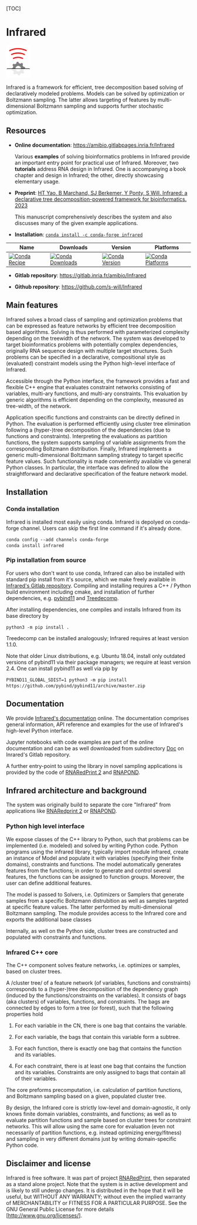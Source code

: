 [TOC]

# Infrared
![](Doc/Infrared-Logos/infrared-small.gif)

Infrared is a framework for efficient, tree decomposition based solving of
declaratively modeled problems. Models can be solved by optimization or
Boltzmann sampling. The latter allows targeting of features by
multi-dimensional Boltzmann sampling and supports further stochastic
optimization.

## Resources

* **Online documentation**: <https://amibio.gitlabpages.inria.fr/Infrared>

  Various **examples** of solving bioinformatics problems in
Infrared provide an important entry point for practical use of Infrared.
Moreover, two **tutorials** address RNA design in Infrared.
One is accompanying a book chapter and design in Infrared; the
other, directly showcasing elementary usage. 

* **Preprint**: [HT Yao, B Marchand, SJ Berkemer, Y Ponty, S Will. 
Infrared: a declarative tree decomposition-powered framework for bioinformatics. 2023](https://inria.hal.science/hal-04211173)

  This manuscript comprehensively describes the system and also discusses many of the given example applications.

* **Installation**: [```conda install -c conda-forge infrared```](https://anaconda.org/conda-forge/infrared)
<table>
<thead>
<tr>
<th>Name</th>
<th>Downloads</th>
<th>Version</th>
<th>Platforms</th>
</tr>
</thead>
<tbody>
<tr>
<td><a href="https://anaconda.org/conda-forge/infrared" rel="nofollow"><img src="https://camo.githubusercontent.com/c930002e4cb49ed5db671880df00436fa9938b06652a510f3e9c39eb33f5461e/68747470733a2f2f696d672e736869656c64732e696f2f62616467652f7265636970652d696e6672617265642d677265656e2e737667" alt="Conda Recipe" data-canonical-src="https://img.shields.io/badge/recipe-infrared-green.svg" style="max-width: 100%;"></a></td>
<td><a href="https://anaconda.org/conda-forge/infrared" rel="nofollow"><img src="https://camo.githubusercontent.com/f3a395ec56108843b3283a11221fe7d4c21967acf623cc31af195f3d50625b68/68747470733a2f2f696d672e736869656c64732e696f2f636f6e64612f646e2f636f6e64612d666f7267652f696e6672617265642e737667" alt="Conda Downloads" data-canonical-src="https://img.shields.io/conda/dn/conda-forge/infrared.svg" style="max-width: 100%;"></a></td>
<td><a href="https://anaconda.org/conda-forge/infrared" rel="nofollow"><img src="https://camo.githubusercontent.com/66b47863879e476698c41b7ab784b5f018d5db57a05a89201b3b359e1bc7a295/68747470733a2f2f696d672e736869656c64732e696f2f636f6e64612f766e2f636f6e64612d666f7267652f696e6672617265642e737667" alt="Conda Version" data-canonical-src="https://img.shields.io/conda/vn/conda-forge/infrared.svg" style="max-width: 100%;"></a></td>
<td><a href="https://anaconda.org/conda-forge/infrared" rel="nofollow"><img src="https://camo.githubusercontent.com/4fc990acda82ad8788d0b8ae02468d231b7d4fc741947314a25a8a232189266d/68747470733a2f2f696d672e736869656c64732e696f2f636f6e64612f706e2f636f6e64612d666f7267652f696e6672617265642e737667" alt="Conda Platforms" data-canonical-src="https://img.shields.io/conda/pn/conda-forge/infrared.svg" style="max-width: 100%;"></a></td>
</tr>
</tbody>
</table>

* **Gitlab repository**: <https://gitlab.inria.fr/amibio/Infrared>

* **Github repository**: <https://github.com/s-will/Infrared>


## Main features

Infrared solves a broad class of sampling and optimization problems that
can be expressed as feature networks by efficient tree decomposition based
algorithms. Solving is thus performed with parameterized complexity
depending on the treewidth of the network.  The system was developed to
target bioinformatics problems with potentially complex dependencies,
originally RNA sequence design with multiple target structures.  Such
problems can be specified in a declarative, compositional style as
(evaluated) constraint models using the Python high-level interface of
Infrared.

Accessible through the Python interface, the framework provides a fast and
flexible C++ engine that evaluates constraint networks consisting of
variables, multi-ary functions, and multi-ary constraints.  This evaluation
by generic algorithms is efficient depending on the complexity, measured as
tree-width, of the network. 

Application specific functions and constraints can be directly defined in
Python.  The evaluation is performed efficiently using cluster tree
elimination following a (hyper-)tree decomposition of the dependencies (due
to functions and constraints). Interpreting the evaluations as partition
functions, the system supports sampling of variable assignments from the
corresponding Boltzmann distribution.  Finally, Infrared implements a
generic multi-dimensional Boltzmann sampling strategy to target specific
feature values. Such functionality is made conveniently available via
general Python classes. In particular, the interface was defined to allow
the straightforward and declarative specification of the feature network
model.

## Installation

### Conda installation

Infrared is installed most easily using conda. Infrared is depolyed on conda-forge channel.
Users can skip the first line command if it's already done.

```
conda config --add channels conda-forge 
conda install infrared
```

### Pip installation from source 

For users who don't want to use conda, Infrared can also be installed with standard pip install from
it's source, which we make
freely available in [Infrared's Gitlab repository](https://gitlab.inria.fr/amibio/Infrared).
Compiling and installing requires a C++ / Python
build environment including cmake, and installation of further dependencies, e.g. [pybind11](https://github.com/pybind/pybind11)
and [Treedecomp](https://gitlab.inria.fr/amibio/treedecomp).

After installing dependencies, one compiles and installs Infrared from its base directory by
```
python3 -m pip install .
```

Treedecomp can be installed analogously; Infrared requires at least version 1.1.0.

Note that older Linux distributions, e.g. Ubuntu 18.04, install only outdated versions of pybind11 via their package managers; we require at least version 2.4. One can install pybind11 as well via pip by 
```
PYBIND11_GLOBAL_SDIST=1 python3 -m pip install https://github.com/pybind/pybind11/archive/master.zip
```

## Documentation

We provide [Infrared's documentation](https://www.lix.polytechnique.fr/~will/Software/Infrared) online. The documentation comprises general information, API reference and examples for the use of Infrared's high-level Python interface.

Jupyter notebooks with code examples are part of the online documentation and can be as well downloaded from subdirectory [Doc](https://gitlab.inria.fr/amibio/Infrared/-/tree/master/Doc) on Inrared's Gitlab repository.

A further entry-point to using the library in novel sampling applications
is provided by the code of [RNARedPrint 2](https://gitlab.inria.fr/amibio/RNARedPrint)
and [RNAPOND](https://gitlab.inria.fr/amibio/RNAPOND).

## Infrared architecture and background

The system was originally build to separate the core "Infrared" from applications
like [RNARedprint 2](https://gitlab.inria.fr/amibio/RNARedPrint) or
[RNAPOND](https://gitlab.inria.fr/amibio/RNAPOND).


### Python high level interface

We expose classes of the C++ library to Python, such that problems can be
implemented (i.e. modeled) and solved by writing Python code.  Python
programs  using the infrared library, typically import module infrared,
create an instance of Model and populate it with variables (specifying
their finite domains), constraints and functions. The model automatically
generates features from the functions; in order to generate and control
several features, the functions can be assigned to function groups.
Moreover, the user can define additional features.

The model is passed to Solvers, i.e. Optimizers or Samplers that generate samples
from a specific Boltzmann distrubition as well as samples targeted at
specific feature values. The latter performed by multi-dimensional
Boltzmann sampling. The module provides access to the Infrared core and
exports the additional base classes 

Internally, as well on the Python side, cluster trees are constructed and
populated with constraints and functions. 

### Infrared C++ core

The C++ component solves feature networks, i.e. optimizes or samples, based
on cluster trees.

A /cluster tree/ of a feature network (of variables,
functions and constraints) corresponds to a (hyper-)tree decomposition
of the dependency graph (induced by the functions/constraints on the
variables). It consists of bags (aka clusters) of variables,
functions, and constraints. The bags are connected by edges to form a
tree (or forest), such that the following properties hold

1) For each variable in the CN, there is one bag that contains the variable.

2) For each variable, the bags that contain this variable form a subtree.

3) For each function, there is exactly one bag that contains
   the function and its variables.

4) For each constraint, there is at least one bag that contains the
   function and its variables. Constraints are only assigned to bags
   that contain all of their variables.

The core preforms precomputation, i.e. calculation of partition
functions, and Boltzmann sampling based on a given, populated cluster
tree.

By design, the Infrared core is strictly low-level and
domain-agnostic, it only knows finite domain variables, constraints,
and functions; as well as to evaluate partition functions and sample
based on cluster trees for constraint networks. This will allow using
the same core for evaluation (even not necessarily of partition
functions, e.g. instead optimizing energy/fitness) and sampling in
very different domains just by writing domain-specific Python code.


## Disclaimer and license

Infrared is free software. It was part of project [RNARedPrint](https://github.com/yannponty/RNARedPrint), then separated as a stand alone project.
Note that the system is in active development and is likely to still undergo 
changes. It is distributed in the hope that it will be useful, but
WITHOUT ANY WARRANTY; without even the implied warranty of
MERCHANTABILITY or FITNESS FOR A PARTICULAR PURPOSE.  See the GNU
General Public License for more details
[<http://www.gnu.org/licenses/>].

